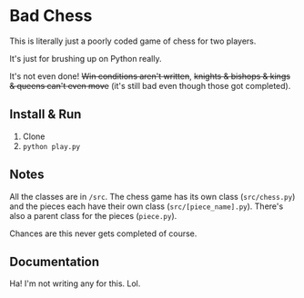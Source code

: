 # Bad Chess
This is literally just a poorly coded game of chess for two players.

It's just for brushing up on Python really.

It's not even done! ~~Win conditions aren't written~~, ~~knights & bishops & kings & queens can't even move~~ (it's still bad even though those got completed).

## Install & Run
1. Clone
2. `python play.py`

## Notes
All the classes are in `/src`. The chess game has its own class (`src/chess.py`) and the pieces each have their own class (`src/[piece_name].py`). There's also a parent class for the pieces (`piece.py`).

Chances are this never gets completed of course.

## Documentation
Ha! I'm not writing any for this. Lol.
